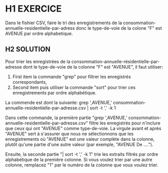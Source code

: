 # H1 EXERCICE

Dans le fishier CSV, faire le tri des enregistrements de la consommation-annuelle-residentielle-par-adress donc le type-de-voie de la colone "F" est AVENUE par ordre alphabetique.

## H2 SOLUTION

Pour trier les enregistrées de la consommation-annuelle-résidentielle-par-adresse dont le type-de-voie de la colonne "F" est "AVENUE", il faut utiliser:
1. First item la commande "grep" pour filtrer les enregistrés correspondants,
2. Second item puis utiliser la commande "sort" pour trier ces enregistrements par ordre alphabétique.

La commende est dont la suivante:
grep ',AVENUE,' consommation-annuelle-residentielle-par-adresse.csv | sort -t ',' -k 1

Dans cette commande, la première partie "grep ',AVENUE,' consommation-annuelle-residentielle-par-adresse.csv" filtre les enregistrés pour n'inclure que ceux qui ont "AVENUE" comme type-de-voie. La virgule avant et après "AVENUE" sert à s'assurer que nous ne sélectionnons que les enregistrements où "AVENUE" est une valeur complète dans la colonne, plutôt qu'une partie d'une autre valeur (par exemple, "AVENUE De ....").

Ensuite, la seconde partie "| sort -t ',' -k 1" trie les extraits filtrés par ordre alphabétique de la première colonne. Si vous voulez trier par une autre colonne, remplacez "1" par le numéro de la colonne que vous voulez trier.
